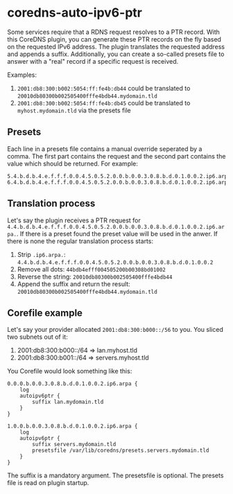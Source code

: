 # coredns-auto-ipv6-ptr

Some services require that a RDNS request resolves to a PTR record. With this CoreDNS plugin, you can generate these PTR records on the fly based on the requested IPv6 address. The plugin translates the requested address and appends a suffix. Additionally, you can create a so-called presets file to answer with a "real" record if a specific request is received.

Examples:

1) `2001:db8:300:b002:5054:ff:fe4b:db44` could be translated to `20010db80300b002505400fffe4bdb44.mydomain.tld`
2) `2001:db8:300:b002:5054:ff:fe4b:db45` could be translated to `myhost.mydomain.tld` via the presets file

## Presets

Each line in a presets file contains a manual override seperated by a comma. The first part contains the request and the second part contains the value which should be returned. For example:

```
5.4.b.d.b.4.e.f.f.f.0.0.4.5.0.5.2.0.0.b.0.0.3.0.8.b.d.0.1.0.0.2.ip6.arpa.;myhost.mydomain.tld
6.4.b.d.b.4.e.f.f.f.0.0.4.5.0.5.2.0.0.b.0.0.3.0.8.b.d.0.1.0.0.2.ip6.arpa.;firewall.mydomain.tld
```

## Translation process

Let's say the plugin receives a PTR request for `4.4.b.d.b.4.e.f.f.f.0.0.4.5.0.5.2.0.0.b.0.0.3.0.8.b.d.0.1.0.0.2.ip6.arpa.`. If there is a preset found the preset value will be used in the anwer. If there is none the regular translation process starts:

1) Strip `.ip6.arpa.`: `4.4.b.d.b.4.e.f.f.f.0.0.4.5.0.5.2.0.0.b.0.0.3.0.8.b.d.0.1.0.0.2`
2) Remove all dots: `44bdb4efff004505200b00308bd01002`
3) Reverse the string: `20010db80300b002505400fffe4bdb44`
4) Append the suffix and return the result: `20010db80300b002505400fffe4bdb44.mydomain.tld`

## Corefile example

Let's say your provider allocated `2001:db8:300:b000::/56` to you. You sliced two subnets out of it:

1) 2001:db8:300:b000::/64 => lan.myhost.tld
2) 2001:db8:300:b001::/64 => servers.myhost.tld

You Corefile would look something like this:

```
0.0.0.b.0.0.3.0.8.b.d.0.1.0.0.2.ip6.arpa {
    log
    autoipv6ptr {
        suffix lan.mydomain.tld
    }
}

1.0.0.b.0.0.3.0.8.b.d.0.1.0.0.2.ip6.arpa {
    log
    autoipv6ptr {
        suffix servers.mydomain.tld
        presetsfile /var/lib/coredns/presets.servers.mydomain.tld
    }
}
```

The suffix is a mandatory argument. The presetsfile is optional. The presets file is read on plugin startup.
